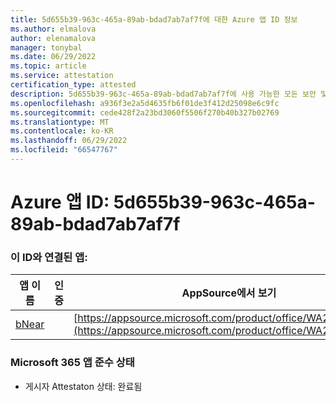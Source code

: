 ```yaml
---
title: 5d655b39-963c-465a-89ab-bdad7ab7af7f에 대한 Azure 앱 ID 정보
ms.author: elmalova
author: elenamalova
manager: tonybal
ms.date: 06/29/2022
ms.topic: article
ms.service: attestation
certification_type: attested
description: 5d655b39-963c-465a-89ab-bdad7ab7af7f에 사용 가능한 모든 보안 및 규정 준수 정보입니다.
ms.openlocfilehash: a936f3e2a5d4635fb6f01de3f412d25098e6c9fc
ms.sourcegitcommit: cede428f2a23bd3060f5506f270b40b327b02769
ms.translationtype: MT
ms.contentlocale: ko-KR
ms.lasthandoff: 06/29/2022
ms.locfileid: "66547767"
---
```

# <a name="azure-app-id-5d655b39-963c-465a-89ab-bdad7ab7af7f"></a>Azure 앱 ID: 5d655b39-963c-465a-89ab-bdad7ab7af7f


### <a name="apps-associated-with-this-id"></a>이 ID와 연결된 앱:
| **앱 이름** | **인증** | **AppSource에서 보기** |
|--------------|---------------|-----------------------|
| [bNear](../forward/WA200004271.md) |  | [https://appsource.microsoft.com/product/office/WA200004271](https://appsource.microsoft.com/product/office/WA200004271) |

### <a name="microsoft-365-app-compliance-status"></a>Microsoft 365 앱 준수 상태
- 게시자 Attestaton 상태: 완료됨
